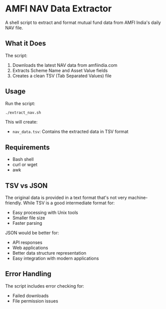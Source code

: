 # AMFI NAV Data Extractor

A shell script to extract and format mutual fund data from AMFI India's daily NAV file.

## What it Does

The script:

1. Downloads the latest NAV data from amfiindia.com
2. Extracts Scheme Name and Asset Value fields
3. Creates a clean TSV (Tab Separated Values) file

## Usage

Run the script:

```bash
./extract_nav.sh
```

This will create:

- `nav_data.tsv`: Contains the extracted data in TSV format

## Requirements

- Bash shell
- curl or wget
- awk

## TSV vs JSON

The original data is provided in a text format that's not very machine-friendly. While TSV is a good intermediate format for:

- Easy processing with Unix tools
- Smaller file size
- Faster parsing

JSON would be better for:

- API responses
- Web applications
- Better data structure representation
- Easy integration with modern applications

## Error Handling

The script includes error checking for:

- Failed downloads
- File permission issues
